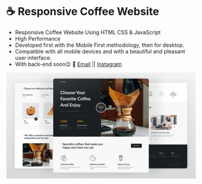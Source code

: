 # ☕ Responsive Coffee Website

- Responsive Coffee Website Using HTML CSS & JavaScript
- High Performance
- Developed first with the Mobile First methodology, then for desktop.
- Compatible with all mobile devices and with a beautiful and pleasant user interface.
- With back-end soon😉
  💙 [Email](omarmajdi115@gmail.com) || [Instagram](https://www.instagram.com/omar_majdi_r/)

![preview img](/preview.png)
